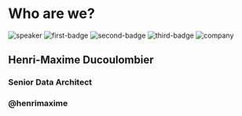 <!-- .slide: class="speaker-slide" -->

# Who are we?

![speaker](./assets/images/speaker/hmd.png)
![first-badge](./assets/images/badges/mongodb-certified-developer.png)
![second-badge](./assets/images/badges/gcp-data-engineer.png)
![third-badge](./assets/images/badges/dbt-developer.png)
![company](./assets/images/logo-sfeir-blanc.png)

<h2>Henri-Maxime <span style="padding-right:0">Ducoulombier</span></h2>

### Senior Data Architect

<!-- .element: class="icon-rule icon-first" -->

### @henrimaxime

<!-- .element: class="icon-twitter icon-second" -->
